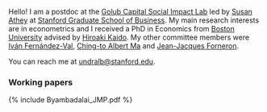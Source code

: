 Hello! I am a postdoc at the [Golub Capital Social Impact Lab](https://www.gsb.stanford.edu/faculty-research/centers-initiatives/sil) led by [Susan Athey](https://athey.people.stanford.edu) at [Stanford Graduate School of Business](https://www.gsb.stanford.edu). My main research interests are in econometrics and I received a PhD in Economics from [Boston University](https://www.bu.edu/econ/) advised by [Hiroaki Kaido](http://people.bu.edu/hkaido/). My other committee members were [Iván Fernández-Val](https://sites.bu.edu/ivanf/), [Ching-to Albert Ma](https://people.bu.edu/ma/) and [Jean-Jacques Forneron](http://jjforneron.com).

You can reach me at [undralb@stanford.edu](mailto:undralb@stanford.edu).

### Working papers

{% include Byambadalai_JMP.pdf %}
